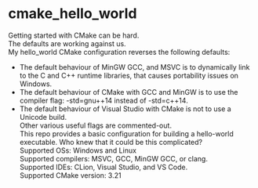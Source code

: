 # cmake_hello_world
Getting started with CMake can be hard.
\
The defaults are working against us.
\
My hello_world CMake configuration reverses the following defaults:
* The default behaviour of MinGW GCC, and MSVC is to dynamically link to the C and C++ runtime libraries, that causes portability issues on Windows.
* The default behaviour of CMake with GCC and MinGW is to use the compiler flag: -std=gnu++14 instead of -std=c++14.
* The default behaviour of Visual Studio with CMake is not to use a Unicode build.
\
Other various useful flags are commented-out.
\
This repo provides a basic configuration for building a hello-world executable. Who knew that it could be this complicated?
\
Supported OSs: Windows and Linux
\
Supported compilers: MSVC, GCC, MinGW GCC, or clang.
\
Supported IDEs: CLion, Visual Studio, and VS Code.
\
Supported CMake version: 3.21
